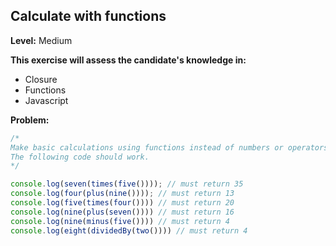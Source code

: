 ## Calculate with functions

**Level:** Medium

**This exercise will assess the candidate's knowledge in:**

- Closure
- Functions
- Javascript

**Problem:**

```javascript
/*
Make basic calculations using functions instead of numbers or operators.
The following code should work.
*/

console.log(seven(times(five()))); // must return 35
console.log(four(plus(nine()))); // must return 13
console.log(five(times(four()))) // must return 20
console.log(nine(plus(seven()))) // must return 16
console.log(nine(minus(five()))) // must return 4
console.log(eight(dividedBy(two()))) // must return 4
```

